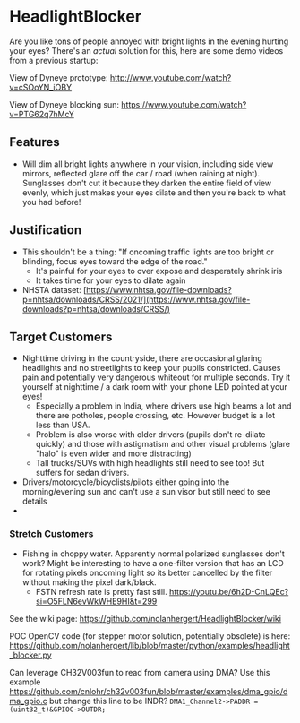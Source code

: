 # HeadlightBlocker
Are you like tons of people annoyed with bright lights in the evening hurting your eyes? There's an *actual* solution for this, here are some demo videos from a previous startup:

View of Dyneye prototype: http://www.youtube.com/watch?v=cSOoYN_iOBY

View of Dyneye blocking sun: https://www.youtube.com/watch?v=PTG62q7hMcY
## Features
  * Will dim all bright lights anywhere in your vision, including side view mirrors, reflected glare off the car / road (when raining at night). Sunglasses don't cut it because they darken the entire field of view evenly, which just makes your eyes dilate and then you're back to what you had before!
    
## Justification
  * This shouldn't be a thing: "If oncoming traffic lights are too bright or blinding, focus eyes toward the edge of the road."
     * It's painful for your eyes to over expose and desperately shrink iris
     * It takes time for your eyes to dilate again
  * NHSTA dataset: [https://www.nhtsa.gov/file-downloads?p=nhtsa/downloads/CRSS/2021/](https://www.nhtsa.gov/file-downloads?p=nhtsa/downloads/CRSS/)

## Target Customers
  * Nighttime driving in the countryside, there are occasional glaring headlights and no streetlights to keep your pupils constricted. Causes pain and potentially very dangerous whiteout for multiple seconds. Try it yourself at nighttime / a dark room with your phone LED pointed at your eyes!
    * Especially a problem in India, where drivers use high beams a lot and there are potholes, people crossing, etc. However budget is a lot less than USA.
    * Problem is also worse with older drivers (pupils don't re-dilate quickly) and those with astigmatism and other visual problems (glare "halo" is even wider and more distracting)
    * Tall trucks/SUVs with high headlights still need to see too! But suffers for sedan drivers.
  * Drivers/motorcycle/bicyclists/pilots either going into the morning/evening sun and can't use a sun visor but still need to see details
  * 
    

### Stretch Customers
  * Fishing in choppy water. Apparently normal polarized sunglasses don't work? Might be interesting to have a one-filter version that has an LCD for rotating pixels oncoming light so its better cancelled by the filter without making the pixel dark/black.
    * FSTN refresh rate is pretty fast still. https://youtu.be/6h2D-CnLQEc?si=O5FLN6evWkWHE9HI&t=299

See the wiki page: https://github.com/nolanhergert/HeadlightBlocker/wiki

POC OpenCV code (for stepper motor solution, potentially obsolete) is here: https://github.com/nolanhergert/lib/blob/master/python/examples/headlight_blocker.py

Can leverage CH32V003fun to read from camera using DMA? Use this example https://github.com/cnlohr/ch32v003fun/blob/master/examples/dma_gpio/dma_gpio.c but change this line to be INDR? `DMA1_Channel2->PADDR = (uint32_t)&GPIOC->OUTDR;`
